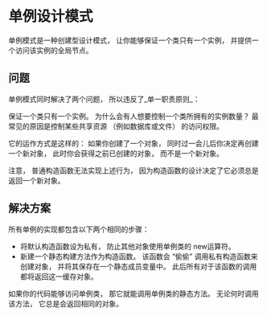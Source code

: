 # 单例设计模式
  单例模式是一种创建型设计模式， 让你能够保证一个类只有一个实例， 并提供一个访问该实例的全局节点。
## 问题
  单例模式同时解决了两个问题， 所以违反了_单一职责原则_：

  保证一个类只有一个实例。 为什么会有人想要控制一个类所拥有的实例数量？ 最常见的原因是控制某些共享资源 （例如数据库或文件） 的访问权限。

  它的运作方式是这样的： 如果你创建了一个对象， 同时过一会儿后你决定再创建一个新对象， 此时你会获得之前已创建的对象， 而不是一个新对象。

  注意， 普通构造函数无法实现上述行为， 因为构造函数的设计决定了它必须总是返回一个新对象。
## 解决方案
所有单例的实现都包含以下两个相同的步骤：
- 将默认构造函数设为私有， 防止其他对象使用单例类的 new运算符。
- 新建一个静态构建方法作为构造函数。 该函数会 “偷偷” 调用私有构造函数来创建对象， 并将其保存在一个静态成员变量中。 此后所有对于该函数的调用都将返回这一缓存对象。

如果你的代码能够访问单例类， 那它就能调用单例类的静态方法。 无论何时调用该方法， 它总是会返回相同的对象。
